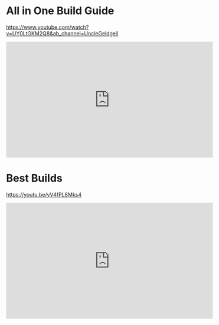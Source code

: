 # All in One Build Guide


https://www.youtube.com/watch?v=UY0LtGKM2Q8&ab_channel=UncleGeldgeil

<iframe width="560" height="315" src="https://www.youtube.com/embed/UY0LtGKM2Q8" title="21 DS/OD Builds For Each Perk Deck [PAYDAY 2]" frameborder="0" allow="accelerometer; autoplay; clipboard-write; encrypted-media; gyroscope; picture-in-picture; web-share" allowfullscreen></iframe>



# Best Builds

https://youtu.be/yV4fPL8Mks4

<iframe width="560" height="315" src="https://www.youtube.com/embed/yV4fPL8Mks4" title="YouTube video player" frameborder="0" allow="accelerometer; autoplay; clipboard-write; encrypted-media; gyroscope; picture-in-picture; web-share" allowfullscreen></iframe>
